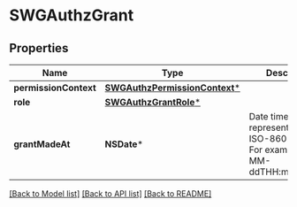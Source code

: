 # SWGAuthzGrant

## Properties
Name | Type | Description | Notes
------------ | ------------- | ------------- | -------------
**permissionContext** | [**SWGAuthzPermissionContext***](SWGAuthzPermissionContext.md) |  | [optional] 
**role** | [**SWGAuthzGrantRole***](SWGAuthzGrantRole.md) |  | [optional] 
**grantMadeAt** | **NSDate*** | Date time is represented as an ISO-8601 string. For example: yyyy-MM-ddTHH:mm:ss.SSSZ | [optional] 

[[Back to Model list]](../README.md#documentation-for-models) [[Back to API list]](../README.md#documentation-for-api-endpoints) [[Back to README]](../README.md)


